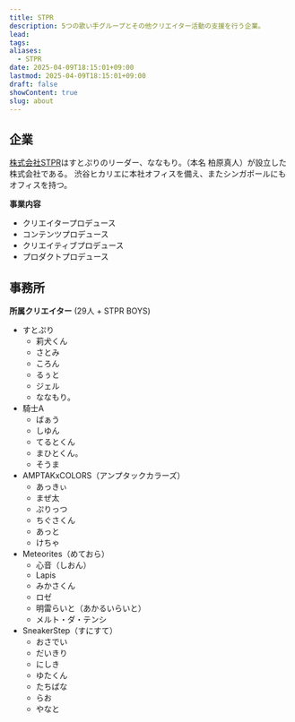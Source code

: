 ```yaml
---
title: STPR
description: 5つの歌い手グループとその他クリエイター活動の支援を行う企業。
lead: 
tags: 
aliases:
  - STPR
date: 2025-04-09T18:15:01+09:00
lastmod: 2025-04-09T18:15:01+09:00
draft: false
showContent: true
slug: about
---
```

## 企業
[株式会社STPR](https://ja.wikipedia.org/wiki/STPR)はすとぷりのリーダー、ななもり。（本名 柏原真人）が設立した株式会社である。
渋谷ヒカリエに本社オフィスを備え、またシンガポールにもオフィスを持つ。

**事業内容**
- クリエイタープロデュース
- コンテンツプロデュース
- クリエイティブプロデュース
- プロダクトプロデュース

## 事務所
**所属クリエイター** (29人 + STPR BOYS)
- すとぷり
  - 莉犬くん
  - さとみ
  - ころん
  - るぅと
  - ジェル
  - ななもり。
- 騎士A
  - ばぁう
  - しゆん
  - てるとくん
  - まひとくん。
  - そうま
- AMPTAKxCOLORS（アンプタックカラーズ）
  - あっきぃ
  - まぜ太
  - ぷりっつ
  - ちぐさくん
  - あっと
  - けちゃ
- Meteorites（めておら）
  - 心音（しおん）
  - Lapis
  - みかさくん
  - ロゼ
  - 明雷らいと（あかるいらいと）
  - メルト・ダ・テンシ
- SneakerStep（すにすて）
  - おさでい
  - だいきり
  - にしき
  - ゆたくん
  - たちばな
  - らお
  - やなと